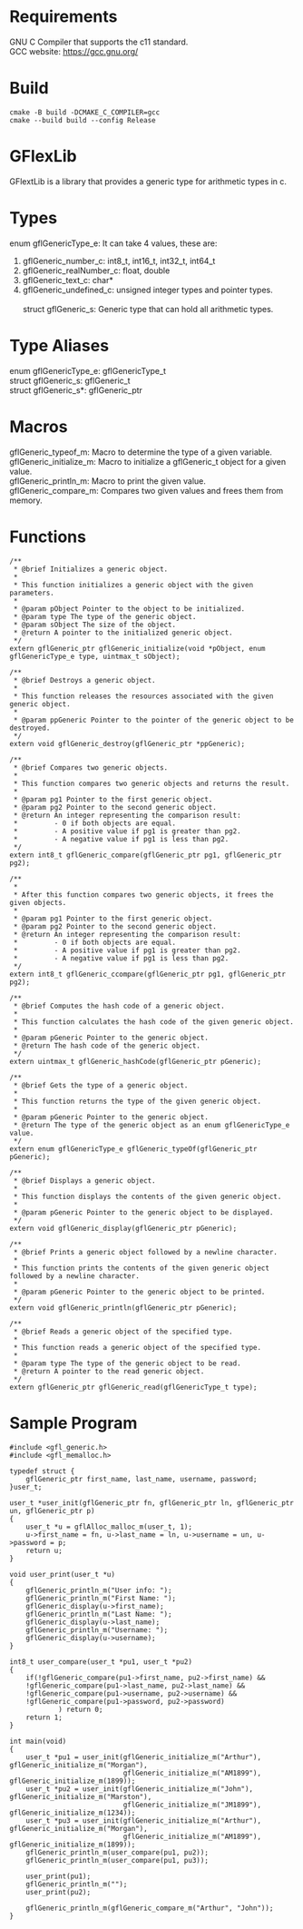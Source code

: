 # Requirements
GNU C Compiler that supports the c11 standard.<br>
GCC website: https://gcc.gnu.org/

# Build
```
cmake -B build -DCMAKE_C_COMPILER=gcc
cmake --build build --config Release
```

# GFlexLib
GFlextLib is a library that provides a generic type for arithmetic types in c.

# Types
enum gflGenericType_e: It can take 4 values, these are:<br>
1. gflGeneric_number_c: int8_t, int16_t, int32_t, int64_t<br>
2. gflGeneric_realNumber_c: float, double<br>
3. gflGeneric_text_c: char*<br>
4. gflGeneric_undefined_c: unsigned integer types and pointer types.<br><br>
struct gflGeneric_s: Generic type that can hold all arithmetic types.

# Type Aliases
enum gflGenericType_e: gflGenericType_t<br>
struct gflGeneric_s: gflGeneric_t<br>
struct gflGeneric_s*: gflGeneric_ptr<br>

# Macros
gflGeneric_typeof_m: Macro to determine the type of a given variable. <br>
gflGeneric_initialize_m: Macro to initialize a gflGeneric_t object for a given value.<br>
gflGeneric_println_m: Macro to print the given value.<br>
gflGeneric_compare_m: Compares two given values ​​and frees them from memory.<br>

# Functions
```
/**
 * @brief Initializes a generic object.
 *
 * This function initializes a generic object with the given parameters.
 *
 * @param pObject Pointer to the object to be initialized.
 * @param type The type of the generic object.
 * @param sObject The size of the object.
 * @return A pointer to the initialized generic object.
 */
extern gflGeneric_ptr gflGeneric_initialize(void *pObject, enum gflGenericType_e type, uintmax_t sObject);

/**
 * @brief Destroys a generic object.
 *
 * This function releases the resources associated with the given generic object.
 *
 * @param ppGeneric Pointer to the pointer of the generic object to be destroyed.
 */
extern void gflGeneric_destroy(gflGeneric_ptr *ppGeneric);

/**
 * @brief Compares two generic objects.
 *
 * This function compares two generic objects and returns the result.
 *
 * @param pg1 Pointer to the first generic object.
 * @param pg2 Pointer to the second generic object.
 * @return An integer representing the comparison result:
 *         - 0 if both objects are equal.
 *         - A positive value if pg1 is greater than pg2.
 *         - A negative value if pg1 is less than pg2.
 */
extern int8_t gflGeneric_compare(gflGeneric_ptr pg1, gflGeneric_ptr pg2);

/**
 *
 * After this function compares two generic objects, it frees the given objects.
 *
 * @param pg1 Pointer to the first generic object.
 * @param pg2 Pointer to the second generic object.
 * @return An integer representing the comparison result:
 *         - 0 if both objects are equal.
 *         - A positive value if pg1 is greater than pg2.
 *         - A negative value if pg1 is less than pg2.
 */
extern int8_t gflGeneric_ccompare(gflGeneric_ptr pg1, gflGeneric_ptr pg2);

/**
 * @brief Computes the hash code of a generic object.
 *
 * This function calculates the hash code of the given generic object.
 *
 * @param pGeneric Pointer to the generic object.
 * @return The hash code of the generic object.
 */
extern uintmax_t gflGeneric_hashCode(gflGeneric_ptr pGeneric);

/**
 * @brief Gets the type of a generic object.
 *
 * This function returns the type of the given generic object.
 *
 * @param pGeneric Pointer to the generic object.
 * @return The type of the generic object as an enum gflGenericType_e value.
 */
extern enum gflGenericType_e gflGeneric_typeOf(gflGeneric_ptr pGeneric);

/**
 * @brief Displays a generic object.
 *
 * This function displays the contents of the given generic object.
 *
 * @param pGeneric Pointer to the generic object to be displayed.
 */
extern void gflGeneric_display(gflGeneric_ptr pGeneric);

/**
 * @brief Prints a generic object followed by a newline character.
 *
 * This function prints the contents of the given generic object followed by a newline character.
 *
 * @param pGeneric Pointer to the generic object to be printed.
 */
extern void gflGeneric_println(gflGeneric_ptr pGeneric);

/**
 * @brief Reads a generic object of the specified type.
 *
 * This function reads a generic object of the specified type.
 *
 * @param type The type of the generic object to be read.
 * @return A pointer to the read generic object.
 */
extern gflGeneric_ptr gflGeneric_read(gflGenericType_t type);

```

# Sample Program

```
#include <gfl_generic.h>
#include <gfl_memalloc.h>

typedef struct {
    gflGeneric_ptr first_name, last_name, username, password;
}user_t;

user_t *user_init(gflGeneric_ptr fn, gflGeneric_ptr ln, gflGeneric_ptr un, gflGeneric_ptr p)
{
    user_t *u = gflAlloc_malloc_m(user_t, 1);
    u->first_name = fn, u->last_name = ln, u->username = un, u->password = p;
    return u;
}

void user_print(user_t *u)
{
    gflGeneric_println_m("User info: ");
    gflGeneric_println_m("First Name: ");
    gflGeneric_display(u->first_name);
    gflGeneric_println_m("Last Name: ");
    gflGeneric_display(u->last_name);
    gflGeneric_println_m("Username: ");
    gflGeneric_display(u->username);
}

int8_t user_compare(user_t *pu1, user_t *pu2)
{
    if(!gflGeneric_compare(pu1->first_name, pu2->first_name) &&
    !gflGeneric_compare(pu1->last_name, pu2->last_name) &&
    !gflGeneric_compare(pu1->username, pu2->username) &&
    !gflGeneric_compare(pu1->password, pu2->password)
            ) return 0;
    return 1;
}

int main(void)
{
    user_t *pu1 = user_init(gflGeneric_initialize_m("Arthur"), gflGeneric_initialize_m("Morgan"),
                            gflGeneric_initialize_m("AM1899"), gflGeneric_initialize_m(1899));
    user_t *pu2 = user_init(gflGeneric_initialize_m("John"), gflGeneric_initialize_m("Marston"),
                            gflGeneric_initialize_m("JM1899"), gflGeneric_initialize_m(1234));
    user_t *pu3 = user_init(gflGeneric_initialize_m("Arthur"), gflGeneric_initialize_m("Morgan"),
                            gflGeneric_initialize_m("AM1899"), gflGeneric_initialize_m(1899));
    gflGeneric_println_m(user_compare(pu1, pu2));
    gflGeneric_println_m(user_compare(pu1, pu3));

    user_print(pu1);
    gflGeneric_println_m("");
    user_print(pu2);

    gflGeneric_println_m(gflGeneric_compare_m("Arthur", "John"));
}
```
